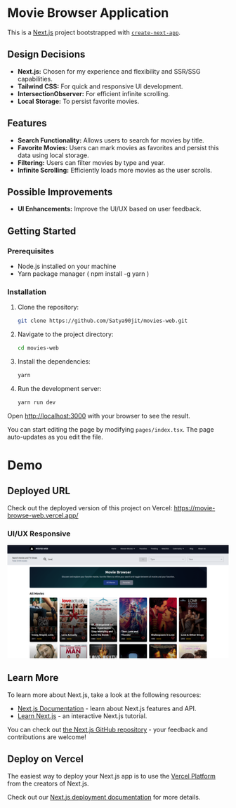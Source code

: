 # Movie Browser Application

This is a [Next.js](https://nextjs.org/) project bootstrapped with [`create-next-app`](https://github.com/vercel/next.js/tree/canary/packages/create-next-app).

## Design Decisions

- **Next.js:** Chosen for my experience and flexibility and SSR/SSG capabilities.
- **Tailwind CSS:** For quick and responsive UI development.
- **IntersectionObserver:** For efficient infinite scrolling.
- **Local Storage:** To persist favorite movies.

## Features

- **Search Functionality:** Allows users to search for movies by title.
- **Favorite Movies:** Users can mark movies as favorites and persist this data using local storage.
- **Filtering:** Users can filter movies by type and year.
- **Infinite Scrolling:** Efficiently loads more movies as the user scrolls.

## Possible Improvements

- **UI Enhancements:** Improve the UI/UX based on user feedback.

## Getting Started

### Prerequisites

- Node.js installed on your machine
- Yarn package manager ( npm install -g yarn )

### Installation

1. Clone the repository:

   ```bash
   git clone https://github.com/Satya90jit/movies-web.git

   ```

2. Navigate to the project directory:

   ```bash
   cd movies-web

   ```

3. Install the dependencies:

   ```bash
   yarn

   ```

4. Run the development server:

   ```bash
   yarn run dev

   ```

Open [http://localhost:3000](http://localhost:3000) with your browser to see the result.

You can start editing the page by modifying `pages/index.tsx`. The page auto-updates as you edit the file.

# Demo

## Deployed URL

Check out the deployed version of this project on Vercel: https://movie-browse-web.vercel.app/

### UI/UX Responsive

![Project Screenshot](./public/home-page-ss.png)

## Learn More

To learn more about Next.js, take a look at the following resources:

- [Next.js Documentation](https://nextjs.org/docs) - learn about Next.js features and API.
- [Learn Next.js](https://nextjs.org/learn) - an interactive Next.js tutorial.

You can check out [the Next.js GitHub repository](https://github.com/vercel/next.js/) - your feedback and contributions are welcome!

## Deploy on Vercel

The easiest way to deploy your Next.js app is to use the [Vercel Platform](https://vercel.com/new?utm_medium=default-template&filter=next.js&utm_source=create-next-app&utm_campaign=create-next-app-readme) from the creators of Next.js.

Check out our [Next.js deployment documentation](https://nextjs.org/docs/deployment) for more details.

